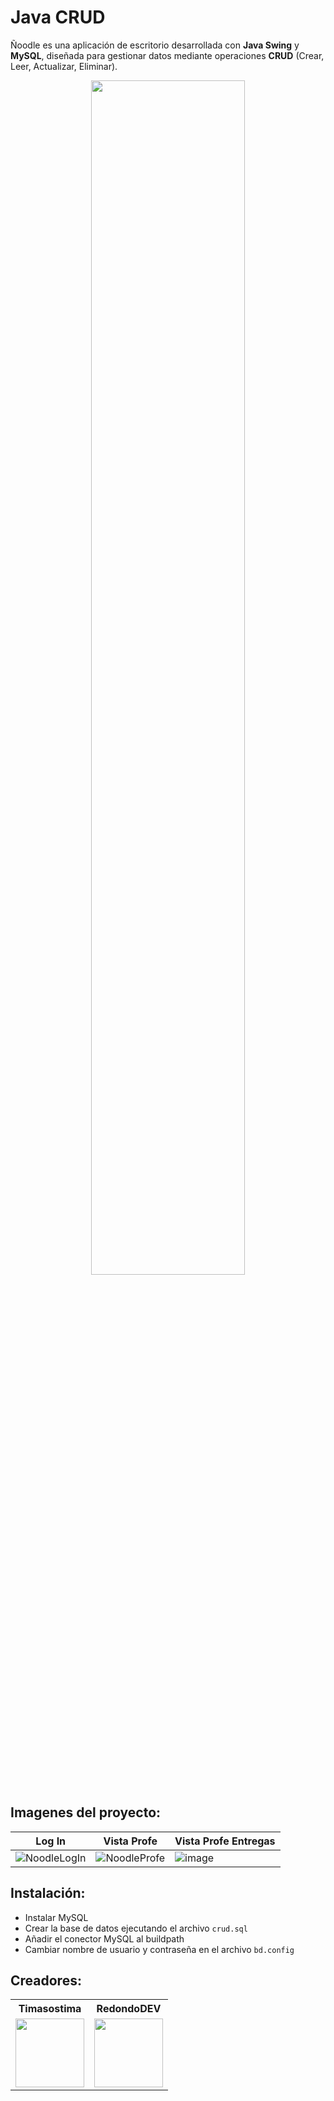 # Java CRUD
Ñoodle es una aplicación de escritorio desarrollada con <b>Java Swing</b> y <b>MySQL</b>, diseñada para gestionar datos mediante operaciones <b>CRUD</b> (Crear, Leer, Actualizar, Eliminar).
<p align="center">
    <img style="width:70%" src="https://github.com/user-attachments/assets/d56ac25c-7460-4a14-b26a-4e240d8016a8">
</p>

## Imagenes del proyecto:
| Log In                                                | Vista Profe                                   | Vista Profe Entregas                          |
| ----------------------------------------------------- | --------------------------------------------- | --------------------------------------------- |
| ![NoodleLogIn](https://github.com/Timasostima/CRUD_java/assets/72166965/4bc5b8b7-6352-4dad-887d-c7fe1f6bd97e) | ![NoodleProfe](https://github.com/Timasostima/CRUD_java/assets/72166965/9b4e25a1-14b6-426b-aa78-4050101012d9) | ![image](https://github.com/Timasostima/CRUD_java/assets/72166965/12665fb8-75a8-4484-b238-d2d0b12d5687) | 

## Instalación:
- Instalar MySQL
- Crear la base de datos  ejecutando el archivo `crud.sql`
- Añadir el conector MySQL al buildpath
- Cambiar nombre de usuario y contraseña en el archivo `bd.config`

## Creadores:
<table>
    <tr>
        <th>Timasostima</th>
        <th>RedondoDEV</th>    
    </tr>
    <tr>        
        <td>
            <a href="https://github.com/Timasostima">
                <img src="https://avatars.githubusercontent.com/u/72166965?v=1" width="110px">
            </a>
        </td>
        <td>
            <a href="https://github.com/RedondoDev">
                <img src="https://avatars.githubusercontent.com/u/163606882?v=1" width="110px"> 
            </a>
        </td>
    </tr>
</table>
